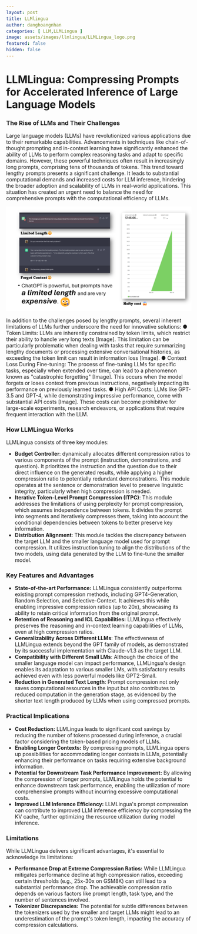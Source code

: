 ```yaml
---
layout: post
title: LLMlingua
author: danghoangnhan
categories: [ LLM,LLMLingua ]
image: assets/images/llmlingua/LLMLingua_logo.png
featured: false
hidden: false
---
```

# LLMLingua: Compressing Prompts for Accelerated Inference of Large Language Models

### The Rise of LLMs and Their Challenges

Large language models (LLMs) have revolutionized various applications due to their remarkable capabilities. Advancements in techniques like chain-of-thought prompting and in-context learning have significantly enhanced the ability of LLMs to perform complex reasoning tasks and adapt to specific domains. However, these powerful techniques often result in increasingly long prompts, comprising tens of thousands of tokens.
This trend toward lengthy prompts presents a significant challenge. It leads to substantial computational demands and increased costs for LLM inference, hindering the broader adoption and scalability of LLMs in real-world applications. This situation has created an urgent need to balance the need for comprehensive prompts with the computational efficiency of LLMs.

![Motivation](assets/images/llmlingua/LLMLingua_motivation.png "Challenges with LLM")

In addition to the challenges posed by lengthy prompts, several inherent limitations of LLMs further underscore the need for innovative solutions:
● Token Limits: LLMs are inherently constrained by token limits, which restrict their ability to handle very long texts [Image]. This limitation can be particularly problematic when dealing with tasks that require summarizing lengthy documents or processing extensive conversational histories, as exceeding the token limit can result in information loss [Image].
● Context Loss During Fine-tuning: The process of fine-tuning LLMs for specific tasks, especially when extended over time, can lead to a phenomenon known as "catastrophic forgetting" [Image]. This occurs when the model forgets or loses context from previous instructions, negatively impacting its performance on previously learned tasks.
● High API Costs: LLMs like GPT-3.5 and GPT-4, while demonstrating impressive performance, come with substantial API costs [Image]. These costs can become prohibitive for large-scale experiments, research endeavors, or applications that require frequent interaction with the LLM.

### How LLMLingua Works

LLMLingua consists of three key modules:

* **Budget Controller**: dynamically allocates different compression ratios to various components of the prompt (instruction, demonstrations, and question). It prioritizes the instruction and the question due to their direct influence on the generated results, while applying a higher compression ratio to potentially redundant demonstrations. This module operates at the sentence or demonstration level to preserve linguistic integrity, particularly when high compression is needed.
* **Iterative Token-Level Prompt Compression (ITPC)**: This module addresses the limitations of using perplexity for prompt compression, which assumes independence between tokens. It divides the prompt into segments and iteratively compresses them, taking into account the conditional dependencies between tokens to better preserve key information.
* **Distribution Alignment**: This module tackles the discrepancy between the target LLM and the smaller language model used for prompt compression. It utilizes instruction tuning to align the distributions of the two models, using data generated by the LLM to fine-tune the smaller model.

### Key Features and Advantages

* **State-of-the-art Performance:** LLMLingua consistently outperforms existing prompt compression methods, including GPT4-Generation, Random Selection, and Selective-Context. It achieves this while enabling impressive compression ratios (up to 20x), showcasing its ability to retain critical information from the original prompt.
* **Retention of Reasoning and ICL Capabilities:** LLMLingua effectively preserves the reasoning and in-context learning capabilities of LLMs, even at high compression ratios.
* **Generalizability Across Different LLMs**: The effectiveness of LLMLingua extends beyond the GPT family of models, as demonstrated by its successful implementation with Claude-v1.3 as the target LLM.
* **Compatibility with Different Small LMs**: Although the choice of the smaller language model can impact performance, LLMLingua's design enables its adaptation to various smaller LMs, with satisfactory results achieved even with less powerful models like GPT2-Small.
* **Reduction in Generated Text Length**: Prompt compression not only saves computational resources in the input but also contributes to reduced computation in the generation stage, as evidenced by the shorter text length produced by LLMs when using compressed prompts.

### Practical Implications

* **Cost Reduction:** LLMLingua leads to significant cost savings by reducing the number of tokens processed during inference, a crucial factor considering the token-based pricing models of LLMs.
* **Enabling Longer Contexts:** By compressing prompts, LLMLingua opens up possibilities for accommodating longer contexts in LLMs, potentially enhancing their performance on tasks requiring extensive background information.
* **Potential for Downstream Task Performance Improvement:** By allowing the compression of longer prompts, LLMLingua holds the potential to enhance downstream task performance, enabling the utilization of more comprehensive prompts without incurring excessive computational costs.
* **Improved LLM Inference Efficiency:** LLMLingua's prompt compression can contribute to improved LLM inference efficiency by compressing the KV cache, further optimizing the resource utilization during model inference.

### Limitations

While LLMLingua delivers significant advantages, it's essential to acknowledge its limitations:

* **Performance Drop at Extreme Compression Ratios:** While LLMLingua mitigates performance decline at high compression ratios, exceeding certain thresholds (e.g., 25x-30x on GSM8K) can still lead to a substantial performance drop. The achievable compression ratio depends on various factors like prompt length, task type, and the number of sentences involved.
* **Tokenizer Discrepancies:** The potential for subtle differences between the tokenizers used by the smaller and target LLMs might lead to an underestimation of the prompt's token length, impacting the accuracy of compression calculations.
